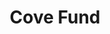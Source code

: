 ---
layout: firm_page
title: "Cove Fund"
id: "covefund.com"
permalink: "/covefundcovefund.com/"
website: "https://www.covefund.com"
offices: "Irvine (United States)"
investment_stages: "Seed, Series A"
portfolio_companies: "Phagetech, modulated imaging, icClarity, Inc, Gengirl Media, Inc, Beatshare, Whistle, CloudSpot, Mobilize, THINKIQ, KAST, Immersive Entertainment, OspreyData, GigaIO, Vyrl, Move2Play, Litrinium, Capillary Biomedical, FreightPop, Lynx BioSciences, Immuno Gum, 3D Live, carlsmed, Daasity, dermala, ECFX, Fluid Power AI, FREIGHTPOP, GoShare, GoSite, KAST, LYNX BIOSCIENCES, Makani Science, Matrix sensors, MOBILIZE, OnSite Waste Technologies, PERCEPTIVE MEDICAL, trackstreet, trubify, UBIQ, VESSEL, Visgenx, CARI Health, celitech, Exokeryx, GroGuru, Veckta, XILO, melio, VISAIC, ZESTY.IO, Occuspace, wethos ai"
portfolio_link: "https://www.covefund.com/investments-cfi"
investment_markets: "Technology, Life Sciences"
founded_year: "2014"
description: "Cove Fund is a family of seed-stage venture capital funds backing promising new ventures in Southern California. They invest in early-stage technology and life science companies with potential to address large markets. The fund uses a \"seed and feed\" strategy, typically investing $250K to $1M initially and reserving capital for subsequent rounds."
linkedin: "https://www.linkedin.com/company/covefund"
twitter: ""
instagram: ""
team_page: "https://www.covefund.com/team"
investor_type: "Venture Capital, Family Office"
crunchbase: "https://www.crunchbase.com/organization/cove-fund-ii-llc"
pitchbook: ""

# SEO Optimization
meta_title: "Cove Fund - VC Firm - projectstartups.com"
meta_description: "Cove Fund, Cove Fund is a family of seed-stage venture capital funds backing promising new ventures in Southern California. They invest in early-stage technology..."
meta_keywords: "Cove Fund, Technology, Life Sciences, VC firm, venture capital, startup investor, projectstartups.com"
canonical_url: "https://vc.projectstartups.com/covefundcovefund.com/"
---